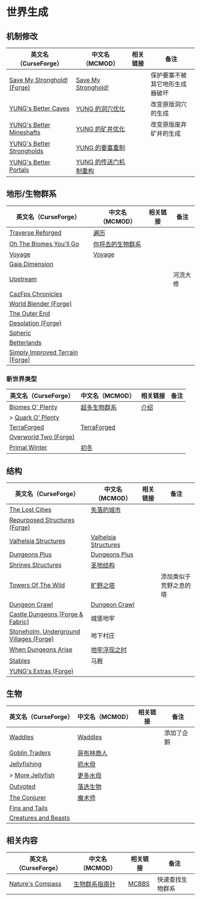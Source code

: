 # 世界生成

## 机制修改

| 英文名（CurseForge）                                                                                   | 中文名（MCMOD）                                               | 相关链接 | 备注                           |
| ------------------------------------------------------------------------------------------------------ | ------------------------------------------------------------- | -------- | ------------------------------ |
| [Save My Stronghold! (Forge)](https://www.curseforge.com/minecraft/mc-mods/save-my-stronghold)         | [Save My Stronghold!](https://www.mcmod.cn/class/3459.html)   |          | 保护要塞不被其它地形生成器破坏 |
| [YUNG's Better Caves](https://www.curseforge.com/minecraft/mc-mods/yungs-better-caves)                 | [YUNG 的洞穴优化](https://www.mcmod.cn/class/1981.html)       |          | 改变原版洞穴的生成             |
| [YUNG's Better Mineshafts](https://www.curseforge.com/minecraft/mc-mods/yungs-better-mineshafts-forge) | [YUNG 的矿井优化](https://www.mcmod.cn/class/2788.html)       |          | 改变原版废弃矿井的生成         |
| [YUNG's Better Strongholds](https://www.curseforge.com/minecraft/mc-mods/yungs-better-strongholds)     | [YUNG 的要塞重制](https://www.mcmod.cn/class/3787.html)       |          |                                |
| [YUNG's Better Portals](https://www.curseforge.com/minecraft/mc-mods/yungs-better-portals)             | [YUNG 的传送门机制重构](https://www.mcmod.cn/class/3613.html) |          |                                |

## 地形/生物群系

| 英文名（CurseForge）                                                                                    | 中文名（MCMOD）                                          | 相关链接 | 备注     |
| ------------------------------------------------------------------------------------------------------- | -------------------------------------------------------- | -------- | -------- |
| [Traverse Reforged](https://www.curseforge.com/minecraft/mc-mods/traverse-reforged)                     | [遍历](https://www.mcmod.cn/class/1416.html)             |          |          |
| [Oh The Biomes You'll Go](https://www.curseforge.com/minecraft/mc-mods/oh-the-biomes-youll-go)          | [你将去的生物群系](https://www.mcmod.cn/class/1618.html) |          |          |
| [Voyage](https://www.curseforge.com/minecraft/mc-mods/voyage)                                           | [Voyage](https://www.mcmod.cn/class/2420.html)           |          |          |
| [Gaia Dimension](https://www.curseforge.com/minecraft/mc-mods/gaia-dimension)                           |                                                          |          |          |
| [Upstream](https://www.curseforge.com/minecraft/mc-mods/upstream)                                       |                                                          |          | 河流大修 |
| [CazFps Chronicles](https://www.curseforge.com/minecraft/mc-mods/cazfps-chronicles)                     |                                                          |          |          |
| [World Blender (Forge)](https://www.curseforge.com/minecraft/mc-mods/worldblender)                      |                                                          |          |          |
| [The Outer End](https://www.curseforge.com/minecraft/mc-mods/the-outer-end)                             |                                                          |          |          |
| [Desolation (Forge)](https://www.curseforge.com/minecraft/mc-mods/desolation-forge)                     |                                                          |          |          |
| [Spheric](https://www.curseforge.com/minecraft/mc-mods/spheric)                                         |                                                          |          |          |
| [Betterlands](https://www.curseforge.com/minecraft/mc-mods/betterlands)                                 |                                                          |          |          |
| [Simply Improved Terrain [Forge]](https://www.curseforge.com/minecraft/mc-mods/simply-improved-terrain) |                                                          |          |          |

### 新世界类型

| 英文名（CurseForge）                                                                      | 中文名（MCMOD）                                     | 相关链接                                             | 备注 |
| ----------------------------------------------------------------------------------------- | --------------------------------------------------- | ---------------------------------------------------- | ---- |
| [Biomes O' Plenty](https://www.curseforge.com/minecraft/mc-mods/biomes-o-plenty)          | [超多生物群系](https://www.mcmod.cn/class/108.html) | [介绍](https://www.mcbbs.net/thread-814732-1-1.html) |      |
| > [Quark O' Plenty](https://www.curseforge.com/minecraft/mc-mods/quark-o-plenty)          |                                                     |                                                      |      |
| [TerraForged](https://www.curseforge.com/minecraft/mc-mods/terraforged)                   | [TerraForged](https://www.mcmod.cn/class/2555.html) |                                                      |      |
| [Overworld Two (Forge)](https://www.curseforge.com/minecraft/mc-mods/overworld-two-forge) |                                                     |                                                      |      |
| [Primal Winter](https://www.curseforge.com/minecraft/mc-mods/primal-winter)               | [初冬](https://www.mcmod.cn/class/2779.html)        |                                                      |      |

## 结构

| 英文名（CurseForge）                                                                                    | 中文名（MCMOD）                                              | 相关链接 | 备注                   |
| ------------------------------------------------------------------------------------------------------- | ------------------------------------------------------------ | -------- | ---------------------- |
| [The Lost Cities](https://www.curseforge.com/minecraft/mc-mods/the-lost-cities)                         | [失落的城市](https://www.mcmod.cn/class/1295.html)           |          |                        |
| [Repurposed Structures (Forge)](https://www.curseforge.com/minecraft/mc-mods/repurposed-structures)     |                                                              |          |                        |
| [Valhelsia Structures](https://www.curseforge.com/minecraft/mc-mods/valhelsia-structures)               | [Valhelsia Structures](https://www.mcmod.cn/class/2768.html) |          |                        |
| [Dungeons Plus](https://www.curseforge.com/minecraft/mc-mods/dungeons-plus)                             | [Dungeons Plus](https://www.mcmod.cn/class/3446.html)        |          |                        |
| [Shrines Structures](https://www.curseforge.com/minecraft/mc-mods/shrines-structures)                   | [圣地结构](https://www.mcmod.cn/class/4015.html)             |          |                        |
| [Towers Of The Wild](https://www.curseforge.com/minecraft/mc-mods/towers-of-the-wild)                   | [旷野之塔](https://www.mcmod.cn/class/2892.html)             |          | 添加类似于荒野之息的塔 |
| [Dungeon Crawl](https://www.curseforge.com/minecraft/mc-mods/dungeon-crawl)                             | [Dungeon Crawl](https://www.mcmod.cn/class/3105.html)        |          |                        |
| [Castle Dungeons [Forge & Fabric]](https://www.curseforge.com/minecraft/mc-mods/castle-dungeons)        | 城堡地牢                                                     |          |                        |
| [Stoneholm, Underground Villages (Forge)](https://www.curseforge.com/minecraft/mc-mods/stoneholm-forge) | 地下村庄                                                     |          |                        |
| [When Dungeons Arise](https://www.curseforge.com/minecraft/mc-mods/when-dungeons-arise)                 | [地牢浮现之时](https://www.mcmod.cn/class/3607.html)         |          |                        |
| [Stables](https://www.curseforge.com/minecraft/mc-mods/stables)                                         | 马厩                                                         |          |                        |
| [YUNG's Extras (Forge)](https://www.curseforge.com/minecraft/mc-mods/yungs-extras)                      |                                                              |          |                        |

## 生物

| 英文名（CurseForge）                                                                      | 中文名（MCMOD）                                    | 相关链接 | 备注       |
| ----------------------------------------------------------------------------------------- | -------------------------------------------------- | -------- | ---------- |
| [Waddles](https://www.curseforge.com/minecraft/mc-mods/waddles)                           | [Waddles](https://www.mcmod.cn/class/1641.html)    |          | 添加了企鹅 |
| [Goblin Traders](https://www.curseforge.com/minecraft/mc-mods/goblin-traders)             | [哥布林商人](https://www.mcmod.cn/class/2353.html) |          |            |
| [Jellyfishing](https://www.curseforge.com/minecraft/mc-mods/jellyfishing)                 | [抓水母](https://www.mcmod.cn/class/3653.html)     |          |            |
| > [More Jellyfish](https://www.curseforge.com/minecraft/mc-mods/more-jellyfish)           | [更多水母](https://www.mcmod.cn/class/3673.html)   |          |            |
| [Outvoted](https://www.curseforge.com/minecraft/mc-mods/outvoted)                         | [落选生物](https://www.mcmod.cn/class/3223.html)   |          |            |
| [The Conjurer](https://www.curseforge.com/minecraft/mc-mods/the-conjurer)                 | [魔术师](https://www.mcmod.cn/class/3034.html)     |          |            |
| [Fins and Tails](https://www.curseforge.com/minecraft/mc-mods/fins-and-tails)             |                                                    |          |            |
| [Creatures and Beasts](https://www.curseforge.com/minecraft/mc-mods/creatures-and-beasts) |                                                    |          |            |

## 相关内容

| 英文名（CurseForge）                                                             | 中文名（MCMOD）                                       | 相关链接                                              | 备注             |
| -------------------------------------------------------------------------------- | ----------------------------------------------------- | ----------------------------------------------------- | ---------------- |
| [Nature's Compass](https://www.curseforge.com/minecraft/mc-mods/natures-compass) | [生物群系指南针](https://www.mcmod.cn/class/754.html) | [MCBBS](https://www.mcbbs.net/thread-977694-1-1.html) | 快速查找生物群系 |
